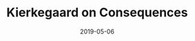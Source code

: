 ---
title: Kierkegaard on Consequences
date: 2019-05-06
quote: '…when the ambitious man whose slogan is “Either Caesar or nothing” does not get to be Caesar, he despairs over it. But this also means something else: precisely because he did not get to be Caesar, he now cannot bear to be himself - Søren Kierkegaard'
collection: Quote
collections: Quotes
tags: ['Life']
---